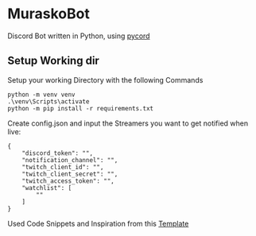 # MuraskoBot
Discord Bot written in Python, using [pycord](https://github.com/Pycord-Development/pycord)

## Setup Working dir
Setup your working Directory with the following Commands
```
python -m venv venv
.\venv\Scripts\activate 
python -m pip install -r requirements.txt
```

Create config.json and input the Streamers you want to get notified when live:
```
{
    "discord_token": "",
    "notification_channel": "",
    "twitch_client_id": "",
    "twitch_client_secret": "",
    "twitch_access_token": "",
    "watchlist": [
        ""
    ]
}
```

Used Code Snippets and Inspiration from this [Template](https://github.com/kkrypt0nn/Python-Discord-Bot-Template)